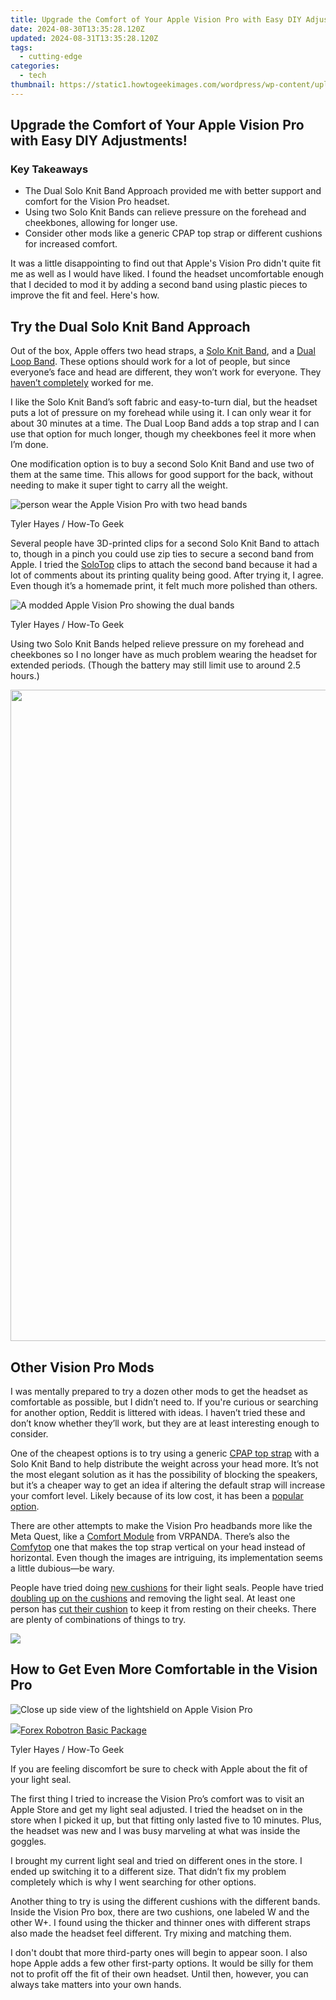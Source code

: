 ```yaml
---
title: Upgrade the Comfort of Your Apple Vision Pro with Easy DIY Adjustments!
date: 2024-08-30T13:35:28.120Z
updated: 2024-08-31T13:35:28.120Z
tags:
  - cutting-edge
categories:
  - tech
thumbnail: https://static1.howtogeekimages.com/wordpress/wp-content/uploads/wm/2024/03/apple-vision-pro-with-two-solo-knit-bands-attached.JPG
---
```


## Upgrade the Comfort of Your Apple Vision Pro with Easy DIY Adjustments!

### Key Takeaways

* The Dual Solo Knit Band Approach provided me with better support and comfort for the Vision Pro headset.
* Using two Solo Knit Bands can relieve pressure on the forehead and cheekbones, allowing for longer use.
* Consider other mods like a generic CPAP top strap or different cushions for increased comfort.

 It was a little disappointing to find out that Apple's Vision Pro didn't quite fit me as well as I would have liked. I found the headset uncomfortable enough that I decided to mod it by adding a second band using plastic pieces to improve the fit and feel. Here's how.

##  Try the Dual Solo Knit Band Approach

 Out of the box, Apple offers two head straps, a [Solo Knit Band](https://www.apple.com/shop/product/MT073LL/A/apple-vision-pro-solo-knit-band-m), and a [Dual Loop Band](https://www.apple.com/shop/product/MVJ53LL/A/apple-vision-pro-dual-loop-band-s). These options should work for a lot of people, but since everyone’s face and head are different, they won’t work for everyone. They [haven’t completely](https://tech-recovery.techidaily.com/how-to-correctly-address-msstdfmtdll-file-absence-on-windows-computers/) worked for me.

 I like the Solo Knit Band’s soft fabric and easy-to-turn dial, but the headset puts a lot of pressure on my forehead while using it. I can only wear it for about 30 minutes at a time. The Dual Loop Band adds a top strap and I can use that option for much longer, though my cheekbones feel it more when I’m done.

 One modification option is to buy a second Solo Knit Band and use two of them at the same time. This allows for good support for the back, without needing to make it super tight to carry all the weight.

![person wear the Apple Vision Pro with two head bands](https://static1.howtogeekimages.com/wordpress/wp-content/uploads/wm/2024/03/person-wear-the-apple-vision-pro-with-two-head-bands.JPG) 

Tyler Hayes / How-To Geek

 Several people have 3D-printed clips for a second Solo Knit Band to attach to, though in a pinch you could use zip ties to secure a second band from Apple. I tried the [SoloTop](https://www.etsy.com/listing/1662062088/solotop-for-apple-vision-pro-modern-solo) clips to attach the second band because it had a lot of comments about its printing quality being good. After trying it, I agree. Even though it’s a homemade print, it felt much more polished than others.

![A modded Apple Vision Pro showing the dual bands](https://static1.howtogeekimages.com/wordpress/wp-content/uploads/wm/2024/03/a-modded-apple-vision-pro-showing-the-dual-bands.jpg) 

Tyler Hayes / How-To Geek

 Using two Solo Knit Bands helped relieve pressure on my forehead and cheekbones so I no longer have as much problem wearing the headset for extended periods. (Though the battery may still limit use to around 2.5 hours.)

<!-- affiliate ads begin -->
<a href="https://tokenmetrics.sjv.io/c/5597632/1864921/20702" target="_top" id="1864921"><img src="//a.impactradius-go.com/display-ad/20702-1864921" border="0" alt="" width="1251" height="1042"/></a>
<!-- affiliate ads end -->
##  Other Vision Pro Mods

 I was mentally prepared to try a dozen other mods to get the headset as comfortable as possible, but I didn’t need to. If you're curious or searching for another option, Reddit is littered with ideas. I haven’t tried these and don’t know whether they’ll work, but they are at least interesting enough to consider.

 One of the cheapest options is to try using a generic [CPAP top strap](https://www.reddit.com/r/VisionPro/comments/1avwtcb/simple%5Fand%5Faffordable%5Fhead%5Fstrap%5Fsolution%5F20%5Ffor/) with a Solo Knit Band to help distribute the weight across your head more. It’s not the most elegant solution as it has the possibility of blocking the speakers, but it’s a cheaper way to get an idea if altering the default strap will increase your comfort level. Likely because of its low cost, it has been a [popular option](https://www.reddit.com/r/VisionPro/comments/1azui1c/whoever%5Fsuggested%5Fthe%5Fcpap%5Fstrap%5Fwas%5Fright%5Fwaaaay/).

 There are other attempts to make the Vision Pro headbands more like the Meta Quest, like a [Comfort Module](https://www.reddit.com/r/VisionPro/comments/1b82oau/official%5Flaunch%5Fof%5Four%5Fvision%5Fpro%5Fcomfort%5Fmodule/) from VRPANDA. There’s also the [Comfytop](https://www.etsy.com/listing/1686596151/comfytop-for-apple-vision-pro-solo-knit) one that makes the top strap vertical on your head instead of horizontal. Even though the images are intriguing, its implementation seems a little dubious—be wary.

 People have tried doing [new cushions](https://www.reddit.com/r/VisionPro/comments/1b7in12/improving%5Fcomfort%5Fwith%5Fcustom%5Fmade%5Flight%5Fcushion/) for their light seals. People have tried [doubling up on the cushions](https://www.reddit.com/r/VisionPro/comments/1aitlz4/avp%5Fno%5Flight%5Fseal%5Fpancaked%5Fcushions%5Fgreat%5Ffov/) and removing the light seal. At least one person has [cut their cushion](https://www.reddit.com/r/VisionPro/comments/1b4sta1/cheek%5Fpain%5Falleviation/) to keep it from resting on their cheeks. There are plenty of combinations of things to try.

<!-- affiliate ads begin -->
<a href="https://secure.2checkout.com/order/checkout.php?PRODS=19080710&QTY=1&AFFILIATE=108875&CART=1"><img src="https://smart-seo-tool.com/images/SmartSEOAuditorBox.png" border="0"></a>
<!-- affiliate ads end -->
##  How to Get Even More Comfortable in the Vision Pro

![Close up side view of the lightshield on Apple Vision Pro](https://static1.howtogeekimages.com/wordpress/wp-content/uploads/wm/2024/02/close-up-side-view-of-the-lightshield-on-apple-vision-pro.JPG) 

<!-- affiliate ads begin -->
<a href="https://secure.2checkout.com/order/checkout.php?PRODS=4726960&QTY=1&AFFILIATE=108875&CART=1"><img src="https://secure.avangate.com/images/merchant/5f4f7141b65a730b4efb0e0d51f63e94/products/forexrobotronbox.gif" border="0">Forex Robotron Basic Package</a>
<!-- affiliate ads end -->
Tyler Hayes / How-To Geek

 If you are feeling discomfort be sure to check with Apple about the fit of your light seal.

 The first thing I tried to increase the Vision Pro’s comfort was to visit an Apple Store and get my light seal adjusted. I tried the headset on in the store when I picked it up, but that fitting only lasted five to 10 minutes. Plus, the headset was new and I was busy marveling at what was inside the goggles.

 I brought my current light seal and tried on different ones in the store. I ended up switching it to a different size. That didn’t fix my problem completely which is why I went searching for other options.

 Another thing to try is using the different cushions with the different bands. Inside the Vision Pro box, there are two cushions, one labeled W and the other W+. I found using the thicker and thinner ones with different straps also made the headset feel different. Try mixing and matching them.

 I don't doubt that more third-party ones will begin to appear soon. I also hope Apple adds a few other first-party options. It would be silly for them not to profit off the fit of their own headset. Until then, however, you can always take matters into your own hands.

<ins class="adsbygoogle"
     style="display:block"
     data-ad-format="autorelaxed"
     data-ad-client="ca-pub-7571918770474297"
     data-ad-slot="1223367746"></ins>



<ins class="adsbygoogle"
     style="display:block"
     data-ad-client="ca-pub-7571918770474297"
     data-ad-slot="8358498916"
     data-ad-format="auto"
     data-full-width-responsive="true"></ins>


